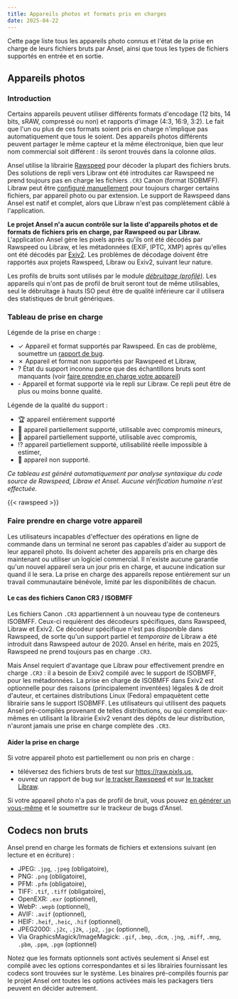 ```yaml
---
title: Appareils photos et formats pris en charges
date: 2025-04-22
---
```


Cette page liste tous les appareils photo connus et l'état de la prise en charge de leurs fichiers bruts par Ansel, ainsi que tous les types de fichiers supportés en entrée et en sortie.

## Appareils photos

### Introduction

Certains appareils peuvent utiliser différents formats d'encodage (12 bits, 14 bits, sRAW, compressé ou non) et rapports d'image (4:3, 16:9, 3:2). Le fait que l'un ou plus de ces formats soient pris en charge n'implique pas automatiquement que tous le soient. Des appareils photos différents peuvent partager le même capteur et la même électronique, bien que leur nom commercial soit différent : ils seront trouvés dans la colonne _alias_.

Ansel utilise la librairie [Rawspeed](https://darktable-org.github.io/rawspeed/) pour décoder la plupart des fichiers bruts. Des solutions de repli vers Libraw ont été introduites car Rawspeed ne prend toujours pas en charge les fichiers `.CR3` Canon (format ISOBMFF). Libraw peut être [configuré manuellement](../../doc/preferences-settings/processing/#libraw) pour toujours charger certains fichiers, par appareil photo ou par extension. Le support de Rawspeed dans Ansel est natif et complet, alors que Libraw n'est pas complètement câblé à l'application.

__Le projet Ansel n'a aucun contrôle sur la liste d'appareils photos et de formats de fichiers pris en charge, par Rawspeed ou par Libraw.__ L'application Ansel gère les pixels après qu'ils ont été décodés par Rawspeed ou Libraw, et les métadonnées (EXIF, IPTC, XMP) après qu'elles ont été décodés par [Exiv2](https://exiv2.org/). Les problèmes de décodage doivent être rapportés aux projets Rawspeed, Libraw ou Exiv2, suivant leur nature.

Les profils de bruits sont utilisés par le module [_débruitage (profilé)_](../../doc/modules/processing-modules/denoise-profiled). Les appareils qui n'ont pas de profil de bruit seront tout de même utilisables, seul le débruitage à hauts ISO peut être de qualité inférieure car il utilisera des statistiques de bruit génériques.

### Tableau de prise en charge

Légende de la prise en charge :

- <span class='badge rounded-circle text-bg-success square-badge'>✓</span> Appareil et format supportés par Rawspeed. En cas de problème, soumettre un [rapport de bug](https://github.com/darktable-org/rawspeed/issues).
- <span class='badge rounded-circle text-bg-danger square-badge'>✗</span> Appareil et format non supportés par Rawspeed et Libraw,
- <span class='badge rounded-circle text-bg-warning square-badge'>?</span> État du support inconnu parce que des échantillons bruts sont manquants (voir [faire prendre en charge votre appareil](#faire-prendre-en-charge-votre-appareil))
- <span class='badge rounded-circle text-bg-info square-badge'>-</span> Appareil et format supporté via le repli sur Libraw. Ce repli peut être de plus ou moins bonne qualité.

Légende de la qualité du support :

- 🏆 appareil entièrement supporté
- 🥈 appareil partiellement supporté, utilisable avec compromis mineurs,
- 🥉 appareil partiellement supporté, utilisable avec compromis,
- ⁉️ appareil partiellement supporté, utilisabilité réelle impossible à estimer,
- 💩 appareil non supporté.

_Ce tableau est généré automatiquement par analyse syntaxique du code source de Rawspeed, Libraw et Ansel. Aucune vérification humaine n'est effectuée._

{{< rawspeed >}}


### Faire prendre en charge votre appareil

Les utilisateurs incapables d'effectuer des opérations en ligne de commande dans un terminal ne seront pas capables d'aider au support de leur appareil photo. Ils doivent acheter des appareils pris en charge dès maintenant ou utiliser un logiciel commercial. Il n'existe aucune garantie qu'un nouvel appareil sera un jour pris en charge, et aucune indication sur quand il le sera. La prise en charge des appareils repose entièrement sur un travail communautaire bénévole, limité par les disponibilités de chacun.

#### Le cas des fichiers Canon CR3 / ISOBMFF

Les fichiers Canon `.CR3` appartiennent à un nouveau type de conteneurs ISOBMFF. Ceux-ci requièrent des décodeurs spécifiques, dans Rawspeed, Libraw et Exiv2. Ce décodeur spécifique n'est pas disponible dans Rawspeed, de sorte qu'un support partiel et _temporaire_ de Libraw a été introduit dans Rawspeed autour de 2020. Ansel en hérite, mais en 2025, Rawspeed ne prend toujours pas en charge `.CR3`.

Mais Ansel requiert d'avantage que Libraw pour effectivement prendre en charge `.CR3` : il a besoin de Exiv2 compilé avec le support de ISOBMFF, pour les métadonnées. La prise en charge de ISOBMFF dans Exiv2 est optionnelle pour des raisons (principalement inventées) légales & de droit d'auteur, et certaines distributions Linux (Fedora) empaquètent cette librairie sans le support ISOBMFF. Les utilisateurs qui utilisent des paquets Ansel pré-compilés provenant de telles distributions, ou qui compilent eux-mêmes en utilisant la librairie Exiv2 venant des dépôts de leur distribution, n'auront jamais une prise en charge complète des `.CR3`.

#### Aider la prise en charge

Si votre appareil photo est partiellement ou non pris en charge :

- téléversez des fichiers bruts de test sur <https://raw.pixls.us>,
- ouvrez un rapport de bug sur [le tracker Rawspeed](https://github.com/darktable-org/rawspeed/issues) et sur [le tracker Libraw](https://github.com/LibRaw/LibRaw/issues/608).

Si votre appareil photo n'a pas de profil de bruit, vous pouvez [en générer un vous-même](https://pixls.us/articles/how-to-create-camera-noise-profiles-for-darktable/) et le soumettre sur le trackeur de bugs d'Ansel.


## Codecs non bruts

Ansel prend en charge les formats de fichiers et extensions suivant (en lecture et en écriture) :

- JPEG: `.jpg`, `.jpeg` (obligatoire),
- PNG: `.png` (obligatoire),
- PFM: `.pfm` (obligatoire),
- TIFF: `.tif`, `.tiff` (obligatoire),
- OpenEXR: `.exr` (optionnel),
- WebP: `.wepb` (optionnel),
- AVIF: `.avif` (optionnel),
- HEIF: `.heif`, `.heic`, `.hif` (optionnel),
- JPEG2000: `.j2c`, `.j2k`, `.jp2`, `.jpc` (optionnel),
- Via GraphicsMagick/ImageMagick: `.gif`, `.bmp`, `.dcm`, `.jng`, `.miff`, `.mng`, `.pbm`, `.ppm`, `.pgm` (optionnel)

Notez que les formats optionnels sont activés seulement si Ansel est compilé avec les options correspondantes et si les librairies fournissant les codecs sont trouvées sur le système. Les binaires pré-compilés fournis par le projet Ansel ont toutes les options activées mais les packagers tiers peuvent en décider autrement.
